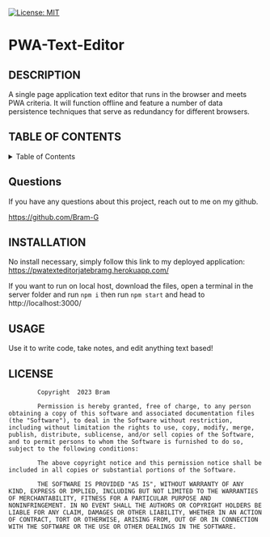 [![License: MIT](https://img.shields.io/badge/License-MIT-yellow.svg)](https://opensource.org/licenses/MIT)
# PWA-Text-Editor

## DESCRIPTION
A single page application text editor that runs in the browser and meets PWA criteria. It will function offline and feature a number of data persistence techniques that serve as redundancy for different browsers.
## TABLE OF CONTENTS
<details> 
<summary> Table of Contents  </summary>

[DESCRIPTION](https://github.com/Bram-G/PWA-Text-Editor#DESCRIPTION)
    
    
[QUESTIONS](https://github.com/Bram-G/PWA-Text-Editor#QUESTIONS)
    
[INSTALLATION](https://github.com/Bram-G/PWA-Text-Editor#INSTALLATION)
    
[USAGE](https://github.com/Bram-G/PWA-Text-Editor#USAGE)
    
[LICENSE](https://github.com/Bram-G/PWA-Text-Editor#LICENSE)
</details>    

## Questions
If you have any questions about this project, reach out to me on my github.

https://github.com/Bram-G
    
## INSTALLATION
No install necessary, simply follow this link to my deployed application: https://pwatexteditorjatebramg.herokuapp.com/

If you want to run on local host, download the files, open a terminal in the server folder and run ```npm i``` then run ```npm start``` and head to http://localhost:3000/
    
## USAGE
Use it to write code, take notes, and edit anything text based!
    
## LICENSE

            Copyright  2023 Bram

            Permission is hereby granted, free of charge, to any person obtaining a copy of this software and associated documentation files (the "Software"), to deal in the Software without restriction, including without limitation the rights to use, copy, modify, merge, publish, distribute, sublicense, and/or sell copies of the Software, and to permit persons to whom the Software is furnished to do so, subject to the following conditions:
            
            The above copyright notice and this permission notice shall be included in all copies or substantial portions of the Software.
            
            THE SOFTWARE IS PROVIDED "AS IS", WITHOUT WARRANTY OF ANY KIND, EXPRESS OR IMPLIED, INCLUDING BUT NOT LIMITED TO THE WARRANTIES OF MERCHANTABILITY, FITNESS FOR A PARTICULAR PURPOSE AND NONINFRINGEMENT. IN NO EVENT SHALL THE AUTHORS OR COPYRIGHT HOLDERS BE LIABLE FOR ANY CLAIM, DAMAGES OR OTHER LIABILITY, WHETHER IN AN ACTION OF CONTRACT, TORT OR OTHERWISE, ARISING FROM, OUT OF OR IN CONNECTION WITH THE SOFTWARE OR THE USE OR OTHER DEALINGS IN THE SOFTWARE.

    